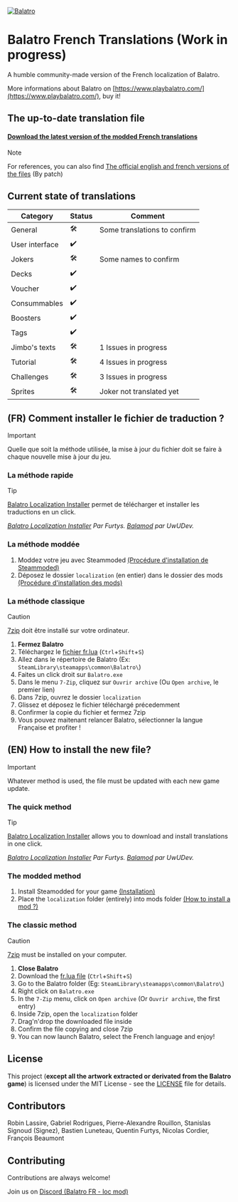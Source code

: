 
[![Balatro](https://www.playbalatro.com/assets/logo2-C9SU2BrI.png)](https://www.playbalatro.com/)

# Balatro French Translations (Work in progress)

A humble community-made version of the French localization of Balatro.

More informations about Balatro on [https://www.playbalatro.com/](https://www.playbalatro.com/), buy it!

## The up-to-date translation file

#### [Download the latest version of the modded French translations](https://github.com/FrBmt-BIGetNouf/balatro-french-translations/blob/main/localization/fr.lua)

> [!NOTE]
> For references, you can also find [The official english and french versions of the files](https://github.com/FrBmt-BIGetNouf/balatro-french-translations/blob/main/localization_official) (By patch)

## Current state of translations

| Category             | Status | Comment |
| -------------------- | ------ | ------- |
| General              | 🛠️    | Some translations to confirm |
| User interface       | ✔️    | |
| Jokers               | 🛠️    | Some names to confirm |
| Decks                | ✔️    | |
| Voucher              | ✔️    | |
| Consummables         | ✔️    | |
| Boosters             | ✔️    | |
| Tags                 | ✔️    | |
| Jimbo's texts        | 🛠️    | 1 Issues in progress |
| Tutorial             | 🛠️    | 4 Issues in progress |
| Challenges           | 🛠️    | 3 Issues in progress |
| Sprites              | 🛠️    | Joker not translated yet |

## (FR) Comment installer le fichier de traduction ?

> [!IMPORTANT]
> Quelle que soit la méthode utilisée, la mise à jour du fichier doit se faire à chaque nouvelle mise à jour du jeu.

### La méthode rapide

> [!TIP]
> [Balatro Localization Installer](https://github.com/Furtys/Balatro_Localization_Installer?tab=readme-ov-file#fr-comment-utiliser-le-script-) permet de télécharger et installer les traductions en un click.

*[Balatro Localization Installer](https://github.com/Furtys/Balatro_Localization_Installer?tab=readme-ov-file#fr-comment-utiliser-le-script-) Par Furtys.
[Balamod](https://github.com/UwUDev/balamod) par UwUDev.*

### La méthode moddée

1. Moddez votre jeu avec Steammoded [(Procédure d'installation de Steammoded)](https://github.com/Steamopollys/Steamodded?tab=readme-ov-file#installation)
2. Déposez le dossier `localization` (en entier) dans le dossier des mods [(Procédure d'installation des mods)](https://github.com/Steamopollys/Steamodded?tab=readme-ov-file#how-to-install-a-mod)


### La méthode classique

> [!CAUTION]
> [7zip](https://7-zip.org/) doit être installé sur votre ordinateur.

1. **Fermez Balatro**
2. Téléchargez le [fichier fr.lua](https://github.com/FrBmt-BIGetNouf/balatro-french-translations/blob/main/localization/fr.lua) (`Ctrl`+`Shift`+`S`)
3. Allez dans le répertoire de Balatro (Ex: `SteamLibrary\steamapps\common\Balatro\`)
4. Faites un click droit sur `Balatro.exe`
5. Dans le menu `7-Zip`, cliquez sur `Ouvrir archive` (Ou `Open archive`, le premier lien)
6. Dans 7zip, ouvrez le dossier `localization`
7. Glissez et déposez le fichier téléchargé précedemment
8. Confirmer la copie du fichier et fermez 7zip
9. Vous pouvez maitenant relancer Balatro, sélectionner la langue Française et profiter !



## (EN) How to install the new file?

> [!IMPORTANT]
> Whatever method is used, the file must be updated with each new game update.

### The quick method

> [!TIP]
> [Balatro Localization Installer](https://github.com/Furtys/Balatro_Localization_Installer?tab=readme-ov-file#fr-comment-utiliser-le-script-) allows you to download and install translations in one click.

*[Balatro Localization Installer](https://github.com/Furtys/Balatro_Localization_Installer?tab=readme-ov-file#fr-comment-utiliser-le-script-) Par Furtys.
[Balamod](https://github.com/UwUDev/balamod) par UwUDev.*

### The modded method

1. Install Steamodded for your game [(Installation)](https://github.com/Steamopollys/Steamodded?tab=readme-ov-file#installation)
2. Place the `localization` folder (entirely) into mods folder [(How to install a mod ?)](https://github.com/Steamopollys/Steamodded?tab=readme-ov-file#how-to-install-a-mod)


### The classic method

> [!CAUTION]
> [7zip](https://7-zip.org/) must be installed on your computer.

1. **Close Balatro**
2. Download the [fr.lua file](https://github.com/FrBmt-BIGetNouf/balatro-french-translations/blob/main/localization/fr.lua) (`Ctrl`+`Shift`+`S`)
3. Go to the Balatro folder (Eg: `SteamLibrary\steamapps\common\Balatro\`)
4. Right click on `Balatro.exe`
5. In the `7-Zip` menu, click on `Open archive` (Or `Ouvrir archive`, the first entry)
6. Inside 7zip, open the `localization` folder
7. Drag'n'drop the downloaded file inside
8. Confirm the file copying and close 7zip
9. You can now launch Balatro, select the French language and enjoy!


## License

This project (**except all the artwork extracted or derivated from the Balatro game**) is licensed under the MIT License - see the [LICENSE](LICENSE) file for details.


## Contributors

Robin Lassire, Gabriel Rodrigues, Pierre-Alexandre Rouillon, Stanislas Signoud (Signez), Bastien Luneteau, Quentin Furtys, Nicolas Cordier, François Beaumont
    
## Contributing

Contributions are always welcome!

Join us on [Discord (Balatro FR - loc mod)](https://discord.gg/kQMdHTXB3Z)

